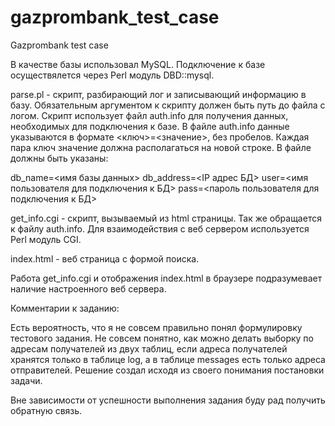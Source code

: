 # gazprombank_test_case
Gazprombank test case

В качестве базы использовал MySQL.
Подключение к базе осуществялется через Perl модуль DBD::mysql.

parse.pl - скрипт, разбирающий лог и записывающий информацию в базу.
Обязательным аргументом к скрипту должен быть путь до файла с логом.
Скрипт использует файл auth.info для получения данных, необходимых
для подключения к базе. В файле auth.info данные указываются в формате
<ключ>=<значение>, без пробелов. Каждая пара ключ значение должна располагаться
на новой строке. В файле должны быть указаны:

db_name=<имя базы данных>
db_address=<IP адрес БД>
user=<имя пользователя для подключения к БД>
pass=<пароль пользователя для подключения к БД>

get_info.cgi - скрипт, вызываемый из html страницы. Так же обращается к файлу
auth.info. Для взаимодействия с веб сервером используется Perl модуль CGI.

index.html - веб страница с формой поиска.

Работа get_info.cgi и отображения index.html в браузере подразумевает наличие настроенного веб сервера.


Комментарии к заданию:

Есть вероятность, что я не совсем правильно понял формулировку тестового задания.
Не совсем понятно, как можно делать выборку по адресам получателей из двух таблиц,
если адреса получателей хранятся только в таблице log, а в таблице messages есть
только адреса отправителей. Решение создал исходя из своего понимания постановки задачи. 

Вне зависимости от успешности выполнения задания буду рад получить обратную связь.
